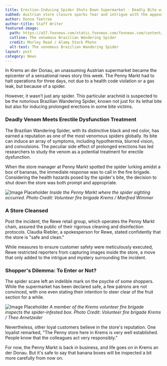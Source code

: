 ```yaml
---
title: Erection-Inducing Spider Shuts Down Supermarket - Deadly Bite with a Surprising Twist
subhed: Austrian store closure sparks fear and intrigue with the appearance of a venomous spider known for its unique side effects.
author: Donna Teetree
author-title: Staff Writer
featured-image: 
  path: https://a57.foxnews.com/static.foxnews.com/foxnews.com/content/uploads/2023/08/640/320/DCBHBB.jpg?ve=1&tl=1
  cutline: The venomous Brazilian Wandering Spider
  credit: Morley Read / Alamy Stock Photo
  alt-text: The venomous Brazilian Wandering Spider
layout: post
category: News
---
```


In Krems an der Donau, an unassuming Austrian supermarket became the epicenter of a sensational news story this week. The Penny Markt had to halt operations for three days, not due to a health code violation or a gas leak, but because of a spider. 

However, it wasn't just any spider. This particular arachnid is suspected to be the notorious Brazilian Wandering Spider, known not just for its lethal bite but also for inducing prolonged erections in some bite victims.

### Deadly Venom Meets Erectile Dysfunction Treatment

The Brazilian Wandering Spider, with its distinctive black and red color, has earned a reputation as one of the most venomous spiders globally. Its bite can induce an array of symptoms, including hypothermia, blurred vision, and convulsions. The peculiar side effect of prolonged erections has led researchers to study the venom as a potential treatment for erectile dysfunction.

When the store manager at Penny Markt spotted the spider lurking amidst a box of bananas, the immediate response was to call in the fire brigade. Considering the health hazards posed by the spider's bite, the decision to shut down the store was both prompt and appropriate.

![Image Placeholder](PathToImage)
*Inside the Penny Markt where the spider sighting occurred. Photo Credit: Volunteer fire brigade Krems / Manfred Wimmer*

### A Store Cleansed

Post the incident, the Rewe retail group, which operates the Penny Markt chain, assured the public of their rigorous cleaning and disinfection protocols. Claudia Riebler, a spokesperson for Rewe, stated confidently that the store is "safe and clean." 

While measures to ensure customer safety were meticulously executed, Rewe restricted reporters from capturing images inside the store, a move that only added to the intrigue and mystery surrounding the incident.

### Shopper's Dilemma: To Enter or Not?

The spider scare left an indelible mark on the psyche of some shoppers. While the supermarket has been declared safe, a few patrons are not convinced, with one even stating their intention to steer clear of the fruit section for a while.

![Image Placeholder](PathToImage)
*A member of the Krems volunteer fire brigade inspects the spider-infested box. Photo Credit: Volunteer fire brigade Krems / Theo Arnetzeder*

Nevertheless, other loyal customers believe in the store's reputation. One loyalist remarked, "The Penny store here in Krems is very well established. People know that the colleagues act very responsibly."

For now, the Penny Markt is back in business, and life goes on in Krems an der Donau. But it's safe to say that banana boxes will be inspected a bit more carefully from now on.
